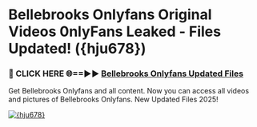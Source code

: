 # Bellebrooks Onlyfans Original Videos 0nlyFans Leaked - Files Updated! ({hju678})

<h3>🔴 CLICK HERE 🌐==►► <a href="https://tinyurl.com/ms9xzufz" rel="nofollow">Bellebrooks Onlyfans Updated Files</a></h3>

Get Bellebrooks Onlyfans and all content. Now you can access all videos and pictures of Bellebrooks Onlyfans. New Updated Files 2025!

[![{hju678}](https://i.imgur.com/PQ7UWWw.gif)](https://tinyurl.com/ms9xzufz)